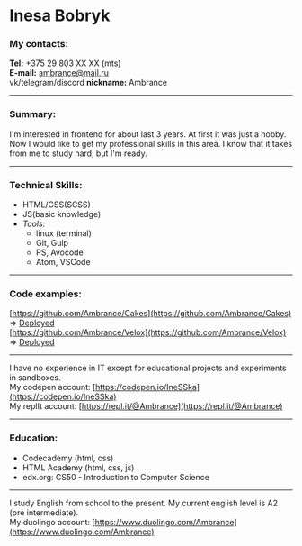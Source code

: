Inesa Bobryk
===  

### My contacts: 
 
**Tel:** +375 29 803 XX XX (mts)  
**E-mail:** ambrance@mail.ru  
vk/telegram/discord **nickname:** Ambrance  

---

 ### Summary:
 
   I'm interested in frontend for about last 3 years. At first it was just a hobby. Now I would like to get my professional skills in this area. I know that it takes from me to study hard, but I'm ready.

---

 ### Technical Skills:

   - HTML/CSS(SCSS)
   - JS(basic knowledge)  
   - _Tools:_  
     * linux (terminal)
     * Git, Gulp
     * PS, Avocode
     * Atom, VSCode  

 --- 
 ### Code examples:

   [https://github.com/Ambrance/Cakes](https://github.com/Ambrance/Cakes) => [Deployed](https://ambrance.github.io/Cakes/)  
   [https://github.com/Ambrance/Velox](https://github.com/Ambrance/Velox) => [Deployed](https://ambrance.github.io/Velox/)  

---
 I have no experience in IT except for educational projects and experiments in sandboxes.  
   My codepen account: [https://codepen.io/IneSSka](https://codepen.io/IneSSka)  
   My replIt account: [https://repl.it/@Ambrance](https://repl.it/@Ambrance)

---
 ### Education:

   * Codecademy (html, css)  
   * HTML Academy (html, css, js)  
   * edx.org: CS50 - Introduction to Computer Science

---
 I study English from school to the present. My current english level is A2 (pre intermediate).  
My duolingo account: [https://www.duolingo.com/Ambrance](https://www.duolingo.com/Ambrance)
